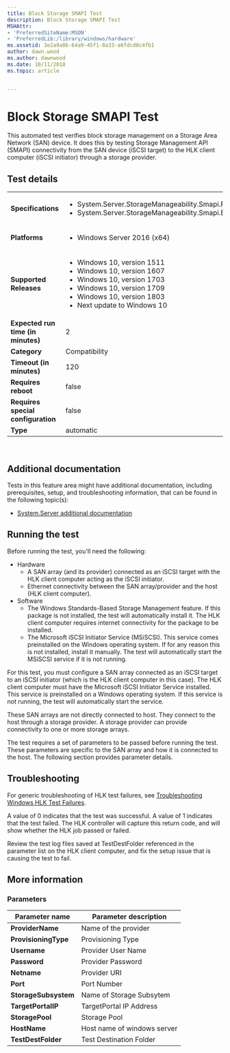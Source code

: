```yaml
---
title: Block Storage SMAPI Test
description: Block Storage SMAPI Test
MSHAttr:
- 'PreferredSiteName:MSDN'
- 'PreferredLib:/library/windows/hardware'
ms.assetid: 3e2a9a0b-64a9-45f1-8a33-a6fdcd8c4fb1
author: dawn.wood
ms.author: dawnwood
ms.date: 10/11/2018
ms.topic: article


---
```


# <span id="p_hlk_test.696f32e7-d3ee-41b2-a1f6-9d6047503f86"></span>Block Storage SMAPI Test


This automated test verifies block storage management on a Storage Area Network (SAN) device. It does this by testing Storage Management API (SMAPI) connectivity from the SAN device (iSCSI target) to the HLK client computer (iSCSI initiator) through a storage provider.

## Test details
|||
|---|---|
| **Specifications**  | <ul><li>System.Server.StorageManageability.Smapi.FileStorage.BasicFunction</li><li>System.Server.StorageManageability.Smapi.BlockStorage.BasicFunction</li></ul> |  
| **Platforms**   | <ul><li>Windows Server 2016 (x64)</li></ul> |
| **Supported Releases** | <ul><li>Windows 10, version 1511</li><li>Windows 10, version 1607</li><li>Windows 10, version 1703</li><li>Windows 10, version 1709</li><li>Windows 10, version 1803</li><li>Next update to Windows 10</li></ul> |
|**Expected run time (in minutes)**| 2 |
|**Category**| Compatibility |
|**Timeout (in minutes)**| 120 |
|**Requires reboot**| false |
|**Requires special configuration**| false |
|**Type**| automatic |

 

## <span id="Additional_documentation"></span><span id="additional_documentation"></span><span id="ADDITIONAL_DOCUMENTATION"></span>Additional documentation


Tests in this feature area might have additional documentation, including prerequisites, setup, and troubleshooting information, that can be found in the following topic(s):

-   [System.Server additional documentation](system-server-additional-documentation.md)

## <span id="Running_the_test"></span><span id="running_the_test"></span><span id="RUNNING_THE_TEST"></span>Running the test


Before running the test, you'll need the following:

-   Hardware
    -   A SAN array (and its provider) connected as an iSCSI target with the HLK client computer acting as the iSCSI initiator.
    -   Ethernet connectivity between the SAN array/provider and the host (HLK client computer).
-   Software
    -   The Windows Standards-Based Storage Management feature. If this package is not installed, the test will automatically install it. The HLK client computer requires internet connectivity for the package to be installed.
    -   The Microsoft iSCSI Initiator Service (MSiSCSI). This service comes preinstalled on the Windows operating system. If for any reason this is not installed, install it manually. The test will automatically start the MSiSCSI service if it is not running.

For this test, you must configure a SAN array connected as an iSCSI target to an iSCSI initiator (which is the HLK client computer in this case). The HLK client computer must have the Microsoft iSCSI Initiator Service installed. This service is preinstalled on a Windows operating system. If this service is not running, the test will automatically start the service.

These SAN arrays are not directly connected to host. They connect to the host through a storage provider. A storage provider can provide connectivity to one or more storage arrays.

The test requires a set of parameters to be passed before running the test. These parameters are specific to the SAN array and how it is connected to the host. The following section provides parameter details.

## <span id="Troubleshooting"></span><span id="troubleshooting"></span><span id="TROUBLESHOOTING"></span>Troubleshooting


For generic troubleshooting of HLK test failures, see [Troubleshooting Windows HLK Test Failures](..\user\troubleshooting-windows-hlk-test-failures.md).

A value of 0 indicates that the test was successful. A value of 1 indicates that the test failed. The HLK controller will capture this return code, and will show whether the HLK job passed or failed.

Review the test log files saved at TestDestFolder referenced in the parameter list on the HLK client computer, and fix the setup issue that is causing the test to fail.

## <span id="More_information"></span><span id="more_information"></span><span id="MORE_INFORMATION"></span>More information


### <span id="Parameters"></span><span id="parameters"></span><span id="PARAMETERS"></span>Parameters

| Parameter name       | Parameter description       |
|----------------------|-----------------------------|
| **ProviderName**     | Name of the provider        |
| **ProvisioningType** | Provisioning Type           |
| **Username**         | Provider User Name          |
| **Password**         | Provider Password           |
| **Netname**          | Provider URI                |
| **Port**             | Port Number                 |
| **StorageSubsystem** | Name of Storage Subsytem    |
| **TargetPortalIP**   | TargetPortal IP Address     |
| **StoragePool**      | Storage Pool                |
| **HostName**         | Host name of windows server |
| **TestDestFolder**   | Test Destination Folder     |

 

 

 






